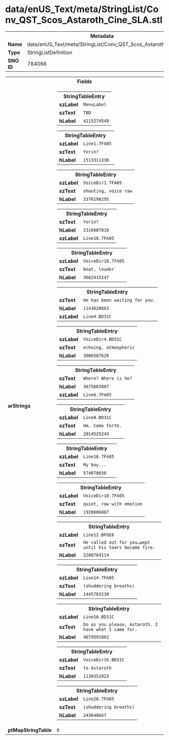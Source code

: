 <h1>data/enUS_Text/meta/StringList/Conv_QST_Scos_Astaroth_Cine_SLA.stl</h1><table><tr><th colspan="100%">Metadata</th></tr><tr><td><b>Name</b></td><td>data/enUS_Text/meta/StringList/Conv_QST_Scos_Astaroth_Cine_SLA.stl</td></tr><tr><td><b>Type</b></td><td>StringListDefinition</td></tr><tr><td><b>SNO ID</b></td><td>784066</td></tr></table>

<table><tr><th colspan="100%">Fields</th></tr><tr><td><b>arStrings</b></td><td><table><tr><th colspan="100%">StringTableEntry</th></tr><tr><td><b>szLabel</b></td><td><code>MenuLabel</code></td></tr><tr><td><b>szText</b></td><td><code>TBD</code></td></tr><tr><td><b>hLabel</b></td><td><code>4215274549</code></td></tr></table>


<table><tr><th colspan="100%">StringTableEntry</th></tr><tr><td><b>szLabel</b></td><td><code>Line1.7FA05</code></td></tr><tr><td><b>szText</b></td><td><code>Yorin?</code></td></tr><tr><td><b>hLabel</b></td><td><code>1513311338</code></td></tr></table>


<table><tr><th colspan="100%">StringTableEntry</th></tr><tr><td><b>szLabel</b></td><td><code>VoiceDir1.7FA05</code></td></tr><tr><td><b>szText</b></td><td><code>shouting, voice raw</code></td></tr><tr><td><b>hLabel</b></td><td><code>3376198295</code></td></tr></table>


<table><tr><th colspan="100%">StringTableEntry</th></tr><tr><td><b>szText</b></td><td><code>Yorin?</code></td></tr><tr><td><b>hLabel</b></td><td><code>2316687810</code></td></tr><tr><td><b>szLabel</b></td><td><code>Line18.7FA05</code></td></tr></table>


<table><tr><th colspan="100%">StringTableEntry</th></tr><tr><td><b>szLabel</b></td><td><code>VoiceDir18.7FA05</code></td></tr><tr><td><b>szText</b></td><td><code>beat, louder</code></td></tr><tr><td><b>hLabel</b></td><td><code>3662415247</code></td></tr></table>


<table><tr><th colspan="100%">StringTableEntry</th></tr><tr><td><b>szText</b></td><td><code>He has been waiting for you.</code></td></tr><tr><td><b>hLabel</b></td><td><code>1143620663</code></td></tr><tr><td><b>szLabel</b></td><td><code>Line4.BD31C</code></td></tr></table>


<table><tr><th colspan="100%">StringTableEntry</th></tr><tr><td><b>szLabel</b></td><td><code>VoiceDir4.BD31C</code></td></tr><tr><td><b>szText</b></td><td><code>echoing, atmospheric</code></td></tr><tr><td><b>hLabel</b></td><td><code>3006507620</code></td></tr></table>


<table><tr><th colspan="100%">StringTableEntry</th></tr><tr><td><b>szText</b></td><td><code>Where? Where is he?</code></td></tr><tr><td><b>hLabel</b></td><td><code>3675683887</code></td></tr><tr><td><b>szLabel</b></td><td><code>Line6.7FA05</code></td></tr></table>


<table><tr><th colspan="100%">StringTableEntry</th></tr><tr><td><b>szLabel</b></td><td><code>Line8.BD31C</code></td></tr><tr><td><b>szText</b></td><td><code>Hm. Come forth.</code></td></tr><tr><td><b>hLabel</b></td><td><code>2014525243</code></td></tr></table>


<table><tr><th colspan="100%">StringTableEntry</th></tr><tr><td><b>szLabel</b></td><td><code>Line10.7FA05</code></td></tr><tr><td><b>szText</b></td><td><code>My boy...</code></td></tr><tr><td><b>hLabel</b></td><td><code>574878650</code></td></tr></table>


<table><tr><th colspan="100%">StringTableEntry</th></tr><tr><td><b>szLabel</b></td><td><code>VoiceDir10.7FA05</code></td></tr><tr><td><b>szText</b></td><td><code>quiet, raw with emotion</code></td></tr><tr><td><b>hLabel</b></td><td><code>1920606087</code></td></tr></table>


<table><tr><th colspan="100%">StringTableEntry</th></tr><tr><td><b>szLabel</b></td><td><code>Line12.BF6E6</code></td></tr><tr><td><b>szText</b></td><td><code>He called out for you…wept until his tears became fire.</code></td></tr><tr><td><b>hLabel</b></td><td><code>3208764114</code></td></tr></table>


<table><tr><th colspan="100%">StringTableEntry</th></tr><tr><td><b>szLabel</b></td><td><code>Line14.7FA05</code></td></tr><tr><td><b>szText</b></td><td><code>(shuddering breaths)</code></td></tr><tr><td><b>hLabel</b></td><td><code>1445783230</code></td></tr></table>


<table><tr><th colspan="100%">StringTableEntry</th></tr><tr><td><b>szLabel</b></td><td><code>Line16.BD31C</code></td></tr><tr><td><b>szText</b></td><td><code>Do as you please, Astaroth. I have what I came for.</code></td></tr><tr><td><b>hLabel</b></td><td><code>4079591882</code></td></tr></table>


<table><tr><th colspan="100%">StringTableEntry</th></tr><tr><td><b>szLabel</b></td><td><code>VoiceDir16.BD31C</code></td></tr><tr><td><b>szText</b></td><td><code>to Astaroth</code></td></tr><tr><td><b>hLabel</b></td><td><code>1130352023</code></td></tr></table>


<table><tr><th colspan="100%">StringTableEntry</th></tr><tr><td><b>szLabel</b></td><td><code>Line20.7FA05</code></td></tr><tr><td><b>szText</b></td><td><code>(shuddering breaths)</code></td></tr><tr><td><b>hLabel</b></td><td><code>243648667</code></td></tr></table>


</td></tr><tr><td><b>ptMapStringTable</b></td><td><code>0</code></td></tr></table>

